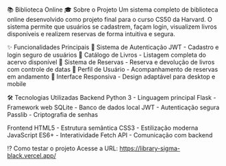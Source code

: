 📚 Biblioteca Online
🎓 Sobre o Projeto
Um sistema completo de biblioteca online desenvolvido como projeto final para o curso CS50 da Harvard. O sistema permite que usuários se cadastrem, façam login, visualizem livros disponíveis e realizem reservas de forma intuitiva e segura.

✨ Funcionalidades Principais
🔐 Sistema de Autenticação JWT - Cadastro e login seguro de usuários
📖 Catálogo de Livros - Listagem completa do acervo disponível
🔄 Sistema de Reservas - Reserva e devolução de livros com controle de datas
👤 Perfil de Usuário - Acompanhamento de reservas em andamento
🎨 Interface Responsiva - Design adaptável para desktop e mobile

🛠️ Tecnologias Utilizadas
Backend
Python 3 - Linguagem principal
Flask - Framework web
SQLite - Banco de dados local
JWT - Autenticação segura
Passlib - Criptografia de senhas

Frontend
HTML5 - Estrutura semântica
CSS3 - Estilização moderna
JavaScript ES6+ - Interatividade
Fetch API - Comunicação com backend

⁉️ Como testar o projeto
Acesse a URL: https://library-sigma-black.vercel.app/
